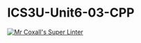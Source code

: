 # ICS3U-Unit6-03-CPP

[![Mr Coxall's Super Linter](https://github.com/Emmanuel-Fofeyin/ICS3U-Unit6-03-CPP/workflows/Mr%20Coxall's%20Super%20Linter/badge.svg)](https://github.com/Emmanuel-Fofeyin/ICS3U-Unit6-03-CPP/actions/)
